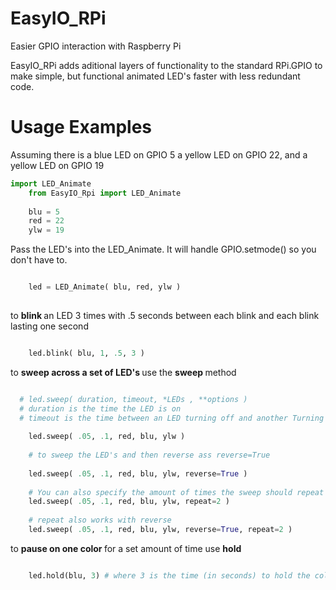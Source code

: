 # EasyIO_RPi
Easier GPIO interaction with Raspberry Pi

EasyIO_RPi adds aditional layers of functionality to the standard RPi.GPIO to make simple, but functional animated LED's faster
with less redundant code.

# Usage Examples
Assuming there is a blue LED on GPIO 5 a yellow LED on GPIO 22, and a yellow LED on GPIO 19

```python
import LED_Animate
    from EasyIO_Rpi import LED_Animate
    
    blu = 5
    red = 22
    ylw = 19
```

Pass the LED's into the LED_Animate. It will handle GPIO.setmode() so you don't have to.

```python

    led = LED_Animate( blu, red, ylw )
 
 ```
 
to <b> blink </b> an LED 3 times with .5 seconds between each blink and each blink lasting one second

```python

    led.blink( blu, 1, .5, 3 )

```

to <b> sweep across a set of LED's </b> use the <b> sweep </b> method

```python

  # led.sweep( duration, timeout, *LEDs , **options )
  # duration is the time the LED is on
  # timeout is the time between an LED turning off and another Turning on
  
    led.sweep( .05, .1, red, blu, ylw )
    
    # to sweep the LED's and then reverse ass reverse=True
    
    led.sweep( .05, .1, red, blu, ylw, reverse=True )
    
    # You can also specify the amount of times the sweep should repeat itself
    led.sweep( .05, .1, red, blu, ylw, repeat=2 )
    
    # repeat also works with reverse
    led.sweep( .05, .1, red, blu, ylw, reverse=True, repeat=2 )
```

to <b> pause on one color </b> for a set amount of time use <b> hold </b>

```python

    led.hold(blu, 3) # where 3 is the time (in seconds) to hold the color
```
